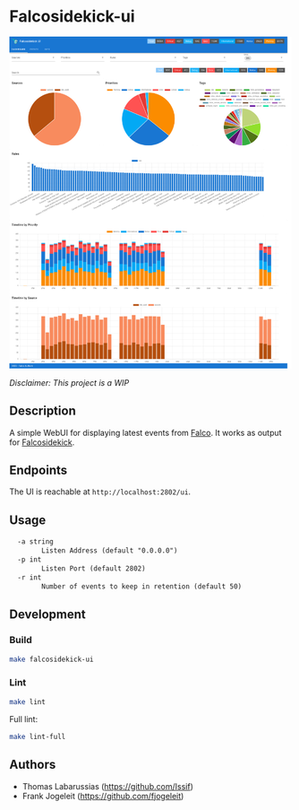 # Falcosidekick-ui

![falcosidekick-ui](https://github.com/falcosecurity/falcosidekick-ui/raw/master/imgs/webui_01.png)

*Disclaimer: This project is a WIP*

## Description

A simple WebUI for displaying latest events from [Falco](https://falco.org). It works as output for [Falcosidekick](https://github.com/falcosecurity/falcosidekick).

## Endpoints

The UI is reachable at `http://localhost:2802/ui`.

## Usage

```shell
  -a string
        Listen Address (default "0.0.0.0")
  -p int
        Listen Port (default 2802)
  -r int
        Number of events to keep in retention (default 50)
```

## Development

### Build

```bash
make falcosidekick-ui
```

### Lint

```bash
make lint
```

Full lint:

```bash
make lint-full
```

## Authors

* Thomas Labarussias (https://github.com/Issif)
* Frank Jogeleit (https://github.com/fjogeleit)

